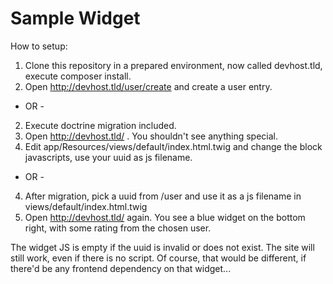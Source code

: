 Sample Widget
=============

How to setup:

1. Clone this repository in a prepared environment, now called devhost.tld, execute composer install.
2. Open http://devhost.tld/user/create and create a user entry.
- OR -
2. Execute doctrine migration included.
3. Open http://devhost.tld/ . You shouldn't see anything special.
4. Edit app/Resources/views/default/index.html.twig and change the block javascripts, use your uuid as js filename.
- OR -
4. After migration, pick a uuid from /user and use it as a js filename in views/default/index.html.twig
5. Open http://devhost.tld/ again. You see a blue widget on the bottom right, with some rating from the chosen user.

The widget JS is empty if the uuid is invalid or does not exist. The site will still work, even if there is no script.
Of course, that would be different, if there'd be any frontend dependency on that widget...